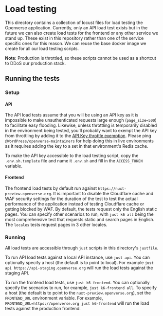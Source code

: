 # Load testing

This directory contains a collection of locust files for load testing the
Openverse application. Currently, only an API load test exists but in the future
we can also create load tests for the frontend or any other service we stand up.
These exist in this repository rather than one of the service specific ones for
this reason. We can reuse the base docker image we create for all our load
testing scripts.

**Note:** Production is throttled, so these scripts cannot be used as a shortcut
to DDoS our production stack.

## Running the tests

### Setup

#### API

The API load tests assume that you will be using an API key as it is impossible
to make unauthenticated requests large enough (`page_size=500`) to facilitate
easy flooding. Likewise, unless throttling is temporarily disabled in the
environment being tested, you'll probably want to exempt the API key from
throttling by adding it to the
[API Key throttle exemption](https://github.com/WordPress/openverse-api/blob/c09fd7e16a8eb104c311e8d4f0da08238570067c/api/catalog/api/utils/throttle.py#L77).
Please ping `@WordPress/openverse-maintainers` for help doing this in live
environments as it requires adding the key to a set in that environment's Redis
cache.

To make the API key accessible to the load testing script, copy the
`.env.sh.template` file and name it `.env.sh` and fill in the `ACCESS_TOKEN`
variable.

#### Frontend

The frontend load tests by default run against
`https://nuxt-preview.openverse.org`. It is important to disable the Cloudflare
cache and WAF security settings for the duration of the test to test the actual
performance of the application instead of testing Cloudflare cache or getting
blocked by WAF. By default, the tests request only the English static pages. You
can specify other scenarios to run, with `just k6 all` being the most
comprehensive test that requests static and search pages in English. The
`locales` tests request pages in 3 other locales.

### Running

All load tests are accessible through `just` scripts in this directory's
`justfile`.

To run API load tests against a local API instance, use `just api`. You can
optionally specify a host (the default is to point to local). For example
`just api https://api-staging.openverse.org` will run the load tests against the
staging API.

To run the frontend load tests, use `just k6-frontend`. You can optionally
specify the scenarios to run, for example, `just k6-frontend all`. To specify a
host (the default is to point to the `nuxt-preview.openverse.org`), set the
`FRONTEND_URL` environment variable. For example,
`FRONTEND_URL=https://openverse.org just k6-frontend` will run the load tests
against the production frontend.
